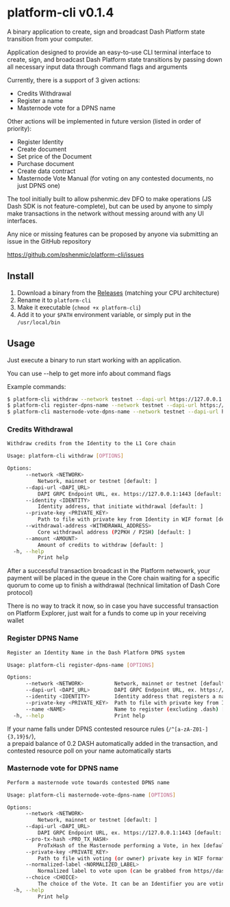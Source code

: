# platform-cli v0.1.4

A binary application to create, sign and broadcast Dash Platform state transition from your computer.

Application designed to provide an easy-to-use CLI terminal interface to create, 
sign, and broadcast Dash Platform state transitions by passing down all 
necessary input data through command flags and arguments

Currently, there is a support of 3 given actions:

* Credits Withdrawal
* Register a name
* Masternode vote for a DPNS name

Other actions will be implemented in future version (listed in order of priority):

* Register Identity
* Create document
* Set price of the Document
* Purchase document
* Create data contract
* Masternode Vote Manual (for voting on any contested documents, no just DPNS one)

The tool initially built to allow pshenmic.dev DFO to make operations (JS Dash SDK is not feature-complete), but can be used by anyone to simply make transactions in the network without messing around with any UI interfaces.

Any nice or missing features can be proposed by anyone via submitting an issue in the GitHub repository

https://github.com/pshenmic/platform-cli/issues


## Install

1) Download a binary from the [Releases](https://github.com/pshenmic/platform-cli/releases) (matching your CPU architecture)
2) Rename it to `platform-cli`
3) Make it executable (`chmod +x platform-cli`)
4) Add it to your `$PATH` environment variable, or simply put in the `/usr/local/bin`

## Usage
Just execute a binary to run start working with an application.

You can use --help to get more info about command flags

Example commands:
```bash
$ platform-cli withdraw --network testnet --dapi-url https://127.0.0.1:1443 --identity A1rgGVjRGuznRThdAA316VEEpKuVQ7mV8mBK1BFJvXnb --private-key private_key.txt --withdrawal-address yifJkXaxe7oM1NgBDTaXnWa6kXZAazBfjk --amount 40000
$ platform-cli register-dpns-name --network testnet --dapi-url https://52.43.13.92:1443 --identity 8eTDkBhpQjHeqgbVeriwLeZr1tCa6yBGw76SckvD1cwc --private-key private_key.txt --name tesstst32423sts
$ platform-cli masternode-vote-dpns-name --network testnet --dapi-url https://52.43.13.92:1443 --private-key voting_key.txt --pro-tx-hash 7a1ae04de7582262d9dea3f4d72bc24a474c6f71988066b74a41f17be5552652 --normalized-label testc0ntested --choice 8eTDkBhpQjHeqgbVeriwLeZr1tCa6yBGw76SckvD1cwc
```

### Credits Withdrawal
```bash
Withdraw credits from the Identity to the L1 Core chain

Usage: platform-cli withdraw [OPTIONS]

Options:
      --network <NETWORK>
          Network, mainnet or testnet [default: ]
      --dapi-url <DAPI_URL>
          DAPI GRPC Endpoint URL, ex. https://127.0.0.1:1443 [default: ]
      --identity <IDENTITY>
          Identity address, that initiate withdrawal [default: ]
      --private-key <PRIVATE_KEY>
          Path to file with private key from Identity in WIF format [default: ]
      --withdrawal-address <WITHDRAWAL_ADDRESS>
          Core withdrawal address (P2PKH / P2SH) [default: ]
      --amount <AMOUNT>
          Amount of credits to withdraw [default: ]
  -h, --help
          Print help
```

After a successful transaction broadcast in the Platform netwowrk,
your payment will be placed in the queue in the Core chain waiting for a
specific quorum to come up to finish a withdrawal (technical limitation of Dash Core protocol)

There is no way to track it now, so in case you have successful transaction on Platform Explorer,
just wait for a funds to come up in your receiving wallet

### Register DPNS Name
```bash
Register an Identity Name in the Dash Platform DPNS system

Usage: platform-cli register-dpns-name [OPTIONS]

Options:
      --network <NETWORK>          Network, mainnet or testnet [default: ]
      --dapi-url <DAPI_URL>        DAPI GRPC Endpoint URL, ex. https://127.0.0.1:1443 [default: ]
      --identity <IDENTITY>        Identity address that registers a name [default: ]
      --private-key <PRIVATE_KEY>  Path to file with private key from Identity in WIF format [default: ]
      --name <NAME>                Name to register (excluding .dash) [default: ]
  -h, --help                       Print help
```

If your name falls under DPNS contested resource rules (`/^[a-zA-Z01-]{3,19}$/`),<br>
a prepaid balance of 0.2 DASH automatically added in the transaction, and
contested resource poll on your name automatically starts

### Masternode vote for DPNS name
```bash
Perform a masternode vote towards contested DPNS name

Usage: platform-cli masternode-vote-dpns-name [OPTIONS]

Options:
      --network <NETWORK>
          Network, mainnet or testnet [default: ]
      --dapi-url <DAPI_URL>
          DAPI GRPC Endpoint URL, ex. https://127.0.0.1:1443 [default: ]
      --pro-tx-hash <PRO_TX_HASH>
          ProTxHash of the Masternode performing a Vote, in hex [default: ]
      --private-key <PRIVATE_KEY>
          Path to file with voting (or owner) private key in WIF format [default: ]
      --normalized-label <NORMALIZED_LABEL>
          Normalized label to vote upon (can be grabbed from https//dash.vote) [default: ]
      --choice <CHOICE>
          The choice of the Vote. It can be an Identifier you are voting towards (ex. BMJWm8wKmbApR7nQ6q7RG3HgD8maJ8t7B4yWBKRe7aZ6), or Lock, or Abstain [default: ]
  -h, --help
          Print help
```


